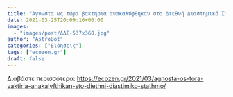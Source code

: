 ```yaml
---
title: "Άγνωστα ως τώρα βακτήρια ανακαλύφθηκαν στο Διεθνή Διαστημικό Σταθμό"
date: 2021-03-25T20:09:16+00:00
images:
  - "images/post/ΔΔΣ-537x360.jpg"
author: "AstroBot"
categories: ["Ειδήσεις"]
tags: ["ecozen.gr"]
draft: false
---
```




Διαβάστε περισσότερα: https://ecozen.gr/2021/03/agnosta-os-tora-vaktiria-anakalyfthikan-sto-diethni-diastimiko-stathmo/

